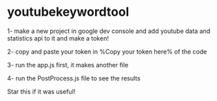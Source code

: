 # youtubekeywordtool
 
1- make a new project in google dev console and add youtube data and statistics api to it and make a token!

2- copy and paste your token in %Copy your token here% of the code

3- run the app.js first, it makes another file

4- run the PostProcess.js file to see the results


Star this if it was useful!
